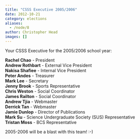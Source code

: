 ```yaml
---
title: "CSSS Executive 2005/2006"
date: 2012-10-21
category: elections
aliases:
  - /node/8
author: Christopher Head
images: []
---
```


<div class="field field-name-body field-type-text-with-summary field-label-hidden"><div class="field-items"><div class="field-item even"><p>Your CSSS Executive for the 2005/2006 school year:</p>
<p><b>Rachel Chao</b> - President<br>
<b>Andrew Rothbart</b> - External Vice President<br>
<b>Nakisa Shafiee</b> - Internal Vice President<br>
<b>Peter Andes</b> - Treasurer<br>
<b>Mark Lee</b> - Secretary<br>
<b>Jenny Brook</b> - Sports Representative<br>
<b>Chris Weston</b> - Social Coordinator<br>
<b>James Railton</b> - Social Coordinator<br>
<b>Andrew Tjia</b> - Webmaster<br>
<b>Derrick Tan</b> - Webmaster<br>
<b>Jamie Dunlop</b> - Director of Publications<br>
<b>Mark Su</b> - Science Undergraduate Society (SUS) Representative<br>
<b>Tristan Moss</b> - BCS Representative</p>
<p>2005-2006 will be a blast with this team! :-)</p>
</div></div></div>    <footer>
          </footer>
